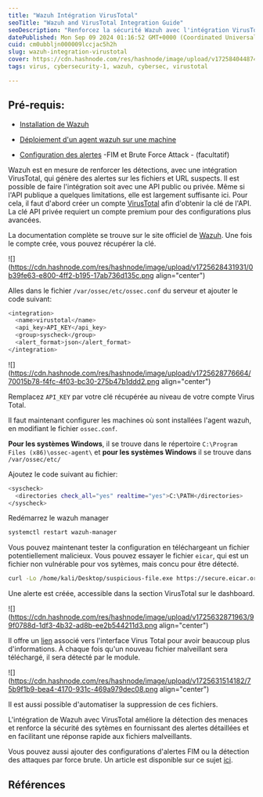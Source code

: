 ```yaml
---
title: "Wazuh Intégration VirusTotal"
seoTitle: "Wazuh and VirusTotal Integration Guide"
seoDescription: "Renforcez la sécurité Wazuh avec l'intégration VirusTotal pour des détections et alertes avancées sur fichiers et URL suspects"
datePublished: Mon Sep 09 2024 01:16:52 GMT+0000 (Coordinated Universal Time)
cuid: cm0ubbljn000009lccjac5h2h
slug: wazuh-integration-virustotal
cover: https://cdn.hashnode.com/res/hashnode/image/upload/v1725840448744/bebbfcb1-a502-4971-8c89-d77a9042e429.jpeg
tags: virus, cybersecurity-1, wazuh, cybersec, virustotal

---
```


## Pré-requis:

* [Installation de Wazuh](https://blog.fikara.io/wazuh-installation)
    
* [Déploiement d'un agent wazuh sur une machine](https://blog.fikara.io/deploiement-des-agents-wazuh)
    
* [Configuration des alertes](https://blog.fikara.io/configuration-des-alertes-fim-sur-wazuh) -FIM et Brute Force Attack - (facultatif)
    

Wazuh est en mesure de renforcer les détections, avec une intégration VirusTotal, qui génère des alertes sur les fichiers et URL suspects. Il est possible de faire l'intégration soit avec une API public ou privée. Même si l'API publique a quelques limitations, elle est largement suffisante ici. Pour cela, il faut d'abord créer un compte [VirusTotal](https://www.virustotal.com/gui/home/upload) afin d'obtenir la clé de l'API. La clé API privée requiert un compte premium pour des configurations plus avancées.

La documentation complète se trouve sur le site officiel de [Wazuh](https://documentation.wazuh.com/current/user-manual/capabilities/malware-detection/virus-total-integration.html). Une fois le compte crée, vous pouvez récupérer la clé.

![](https://cdn.hashnode.com/res/hashnode/image/upload/v1725628431931/0b39fe63-e800-4ff2-b195-17ab736d135c.png align="center")

Alles dans le fichier `/var/ossec/etc/ossec.conf` du serveur et ajouter le code suivant:

```bash
<integration>
  <name>virustotal</name>
  <api_key>API_KEY</api_key>
  <group>syscheck</group>
  <alert_format>json</alert_format>
</integration>
```

![](https://cdn.hashnode.com/res/hashnode/image/upload/v1725628776664/70015b78-f4fc-4f03-bc30-275b47b1ddd2.png align="center")

Remplacez `API_KEY` par votre clé récupérée au niveau de votre compte Virus Total.

Il faut maintenant configurer les machines où sont installées l'agent wazuh, en modifiant le fichier `ossec.conf`.

**Pour les systèmes Windows**, il se trouve dans le répertoire `C:\Program Files (x86)\ossec-agent\` et **pour les systèmes Windows** il se trouve dans `/var/ossec/etc/`

Ajoutez le code suivant au fichier:

```bash
<syscheck>
  <directories check_all="yes" realtime="yes">C:\PATH</directories>
</syscheck>
```

Redémarrez le wazuh manager

```bash
systemctl restart wazuh-manager
```

Vous pouvez maintenant tester la configuration en téléchargeant un fichier potentiellement malicieux. Vous pouvez essayer le fichier `eicar`, qui est un fichier non vulnérable pour vos sytèmes, mais concu pour être détecté.

```bash
curl -Lo /home/kali/Desktop/suspicious-file.exe https://secure.eicar.org/eicar.com
```

Une alerte est créée, accessible dans la section VirusTotal sur le dashboard.

![](https://cdn.hashnode.com/res/hashnode/image/upload/v1725632871963/99f0788d-1df3-4b32-ad8b-ee2b544211d3.png align="center")

Il offre un [lien](https://www.virustotal.com/gui/file/275a021bbfb6489e54d471899f7db9d1663fc695ec2fe2a2c4538aabf651fd0f/detection/f-275a021bbfb6489e54d471899f7db9d1663fc695ec2fe2a2c4538aabf651fd0f-1725629780) associé vers l'interface Virus Total pour avoir beaucoup plus d'informations. À chaque fois qu'un nouveau fichier malveillant sera téléchargé, il sera détecté par le module.

![](https://cdn.hashnode.com/res/hashnode/image/upload/v1725631514182/75b9f1b9-bea4-4170-931c-469a979dec08.png align="center")

Il est aussi possible d'automatiser la suppression de ces fichiers.

L'intégration de Wazuh avec VirusTotal améliore la détection des menaces et renforce la sécurité des sytèmes en fournissant des alertes détaillées et en facilitant une réponse rapide aux fichiers malveillants.

Vous pouvez aussi ajouter des configurations d'alertes FIM ou la détection des attaques par force brute. Un article est disponible sur ce sujet [ici](https://blog.fikara.io/configuration-des-alertes-fim-sur-wazuh).

## Références